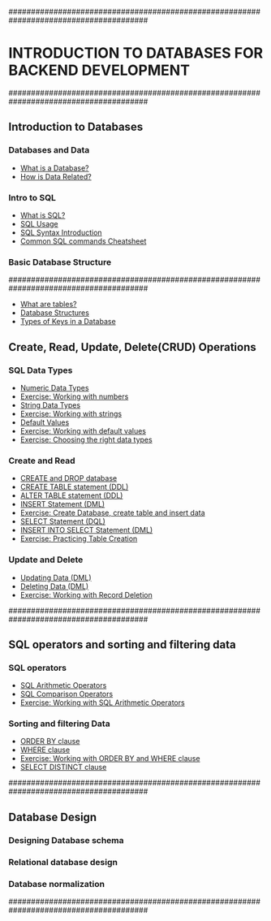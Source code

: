 #######################################################################################

# INTRODUCTION TO DATABASES FOR BACKEND DEVELOPMENT

#######################################################################################

## Introduction to Databases

### Databases and Data

- [What is a Database?](https://github.com/marvedventures/databases-for-backend-development/blob/master/1-introduction-to-databases/databases-and-data/what-is-a-database.sql)
- [How is Data Related?](https://github.com/marvedventures/databases-for-backend-development/blob/master/1-introduction-to-databases/databases-and-data/how-is-data-related.sql)

### Intro to SQL

- [What is SQL?](https://github.com/marvedventures/databases-for-backend-development/blob/master/1-introduction-to-databases/introduction-to-sql/what-is-sql.sql)
- [SQL Usage](https://github.com/marvedventures/databases-for-backend-development/blob/master/1-introduction-to-databases/introduction-to-sql/what-is-sql.sql)
- [SQL Syntax Introduction](https://github.com/marvedventures/databases-for-backend-development/blob/master/1-introduction-to-databases/introduction-to-sql/sql-syntax-intro.sql)
- [Common SQL commands Cheatsheet](https://github.com/marvedventures/databases-for-backend-development/blob/master/1-introduction-to-databases/introduction-to-sql/sql-commands.sql)

### Basic Database Structure

#######################################################################################

- [What are tables?](https://github.com/marvedventures/databases-for-backend-development/blob/master/1-introduction-to-databases/basic-database-structure/database-tables.sql)
- [Database Structures](https://github.com/marvedventures/databases-for-backend-development/blob/master/1-introduction-to-databases/basic-database-structure/database-structure.sql)
- [Types of Keys in a Database](https://github.com/marvedventures/databases-for-backend-development/blob/master/1-introduction-to-databases/basic-database-structure/database-tables.sql)

## Create, Read, Update, Delete(CRUD) Operations

### SQL Data Types

- [Numeric Data Types](https://github.com/marvedventures/databases-for-backend-development/blob/master/2-crud-operations/sql-data-types/numeric-datatypes.sql)
- [Exercise: Working with numbers](https://github.com/marvedventures/databases-for-backend-development/blob/master/2-crud-operations/sql-data-types/working-with-numbers.sql)
- [String Data Types](https://github.com/marvedventures/databases-for-backend-development/blob/master/2-crud-operations/sql-data-types/string-datatypes.sql)
- [Exercise: Working with strings](https://github.com/marvedventures/databases-for-backend-development/blob/master/2-crud-operations/sql-data-types/working-with-strings.sql)
- [Default Values](https://github.com/marvedventures/databases-for-backend-development/blob/master/2-crud-operations/sql-data-types/default-values.sql)
- [Exercise: Working with default values](https://github.com/marvedventures/databases-for-backend-development/blob/master/2-crud-operations/sql-data-types/working-with-default-values.sql)
- [Exercise: Choosing the right data types](https://github.com/marvedventures/databases-for-backend-development/blob/master/2-crud-operations/sql-data-types/working-with-datatypes.sql)

### Create and Read

- [CREATE and DROP database](https://github.com/marvedventures/databases-for-backend-development/blob/master/2-crud-operations/create-and-read/create-and-drop.sql)
- [CREATE TABLE statement (DDL)](https://github.com/marvedventures/databases-for-backend-development/blob/master/2-crud-operations/create-and-read/create-table.sql)
- [ALTER TABLE statement (DDL)](https://github.com/marvedventures/databases-for-backend-development/blob/master/2-crud-operations/create-and-read/alter-table.sql)
- [INSERT Statement (DML)](https://github.com/marvedventures/databases-for-backend-development/blob/master/2-crud-operations/create-and-read/insert.sql)
- [Exercise: Create Database, create table and insert data](https://github.com/marvedventures/databases-for-backend-development/blob/master/2-crud-operations/create-and-read/working-with-create-db-table-inserting-data.sql)
- [SELECT Statement (DQL)](https://github.com/marvedventures/databases-for-backend-development/blob/master/2-crud-operations/create-and-read/select.sql)
- [INSERT INTO SELECT Statement (DML)](https://github.com/marvedventures/databases-for-backend-development/blob/master/2-crud-operations/create-and-read/insert-into-select.sql)
- [Exercise: Practicing Table Creation](https://github.com/marvedventures/databases-for-backend-development/blob/master/2-crud-operations/create-and-read/working-with-table-creation.sql)

### Update and Delete

- [Updating Data (DML)](https://github.com/marvedventures/databases-for-backend-development/blob/master/2-crud-operations/update-and-delete/updating-data.sql)
- [Deleting Data (DML)](https://github.com/marvedventures/databases-for-backend-development/blob/master/2-crud-operations/update-and-delete/deleting-data.sql)
- [Exercise: Working with Record Deletion](https://github.com/marvedventures/databases-for-backend-development/blob/master/2-crud-operations/update-and-delete/working-with-record-deletion.sql)

#######################################################################################

## SQL operators and sorting and filtering data

### SQL operators

- [SQL Arithmetic Operators](https://github.com/marvedventures/databases-for-backend-development/blob/master/3-sql-operators-sorting-and-filtering-data/sql-operators/sql-arithmetic-operators.sql)
- [SQL Comparison Operators](https://github.com/marvedventures/databases-for-backend-development/blob/master/3-sql-operators-sorting-and-filtering-data/sql-operators/sql-comparison-operators.sql)
- [Exercise: Working with SQL Arithmetic Operators](https://github.com/marvedventures/databases-for-backend-development/blob/master/3-sql-operators-sorting-and-filtering-data/sql-operators/working-with-operators/working-with-arithmetic-operators.sql)

### Sorting and filtering Data

- [ORDER BY clause](https://github.com/marvedventures/databases-for-backend-development/blob/master/3-sql-operators-sorting-and-filtering-data/sorting-and-filtering-data/order-by-clause.sql)
- [WHERE clause](https://github.com/marvedventures/databases-for-backend-development/blob/master/3-sql-operators-sorting-and-filtering-data/sorting-and-filtering-data/where-clause.sql)
- [Exercise: Working with ORDER BY and WHERE clause](https://github.com/marvedventures/databases-for-backend-development/blob/master/3-sql-operators-sorting-and-filtering-data/sorting-and-filtering-data/working-with-order-by-and-where.sql)
- [SELECT DISTINCT clause](https://github.com/marvedventures/databases-for-backend-development/blob/master/3-sql-operators-sorting-and-filtering-data/sorting-and-filtering-data/select-distinct.sql)

#######################################################################################

## Database Design

### Designing Database schema

### Relational database design

### Database normalization

#######################################################################################
